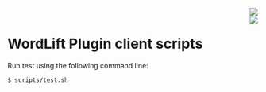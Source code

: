 <a href="https://travis-ci.org/insideout10/wordlift-plugin-js"><img align="right" src="https://travis-ci.org/insideout10/wordlift-plugin-js.png?branch=master" /></a><br/>
<a href="https://codeclimate.com/github/insideout10/wordlift-plugin-js"><img align="right" src="https://codeclimate.com/github/insideout10/wordlift-plugin-js.png" /></a></a>

WordLift Plugin client scripts
==============================

Run test using the following command line:
```
$ scripts/test.sh
```

